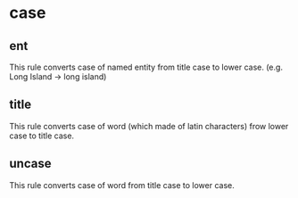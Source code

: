 # case

## ent

This rule converts case of named entity from title case to lower case. (e.g. Long Island -> long island)

## title

This rule converts case of word (which made of latin characters) frow lower case to title case.

## uncase 

This rule converts case of word from title case to lower case.

